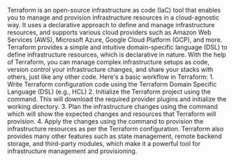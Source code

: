 Terraform is an open-source infrastructure as code (IaC) tool that enables you to manage and provision infrastructure resources in a cloud-agnostic way. It uses a declarative approach to define and manage infrastructure resources, and supports various cloud providers such as Amazon Web Services (AWS), Microsoft Azure, Google Cloud Platform (GCP), and more.
Terraform provides a simple and intuitive domain-specific language (DSL) to define infrastructure resources, which is declarative in nature. With the help of Terraform, you can manage complex infrastructure setups as code, version control your infrastructure changes, and share your stacks with others, just like any other code.
Here's a basic workflow in Terraform: 1. Write Terraform configuration code using the Terraform Domain Specific Language (DSL) (e.g., HCL) 2. Initialize the Terraform project using the  command. This will download the required provider plugins and initialize the working directory. 3. Plan the infrastructure changes using the  command which will show the expected changes and resources that Terraform will provision. 4. Apply the changes using the  command to provision the infrastructure resources as per the Terraform configuration.
Terraform also provides many other features such as state management, remote backend storage, and third-party modules, which make it a powerful tool for infrastructure management and provisioning.